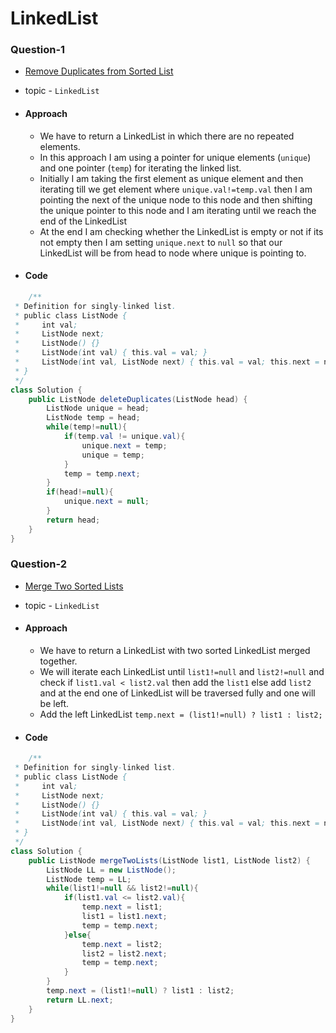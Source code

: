 # LinkedList

### Question-1

- [Remove Duplicates from Sorted List](https://leetcode.com/problems/remove-duplicates-from-sorted-list/)

- topic - `LinkedList`

- #### Approach

  - We have to return a LinkedList in which there are no repeated elements.
  - In this approach I am using a pointer for unique elements (`unique`) and one pointer (`temp`) for iterating the linked list.
  - Initially I am taking the first element as unique element and then iterating till we get element where `unique.val!=temp.val` then I am pointing the next of the unique node to this node and then shifting the unique pointer to this node and I am iterating until we reach the end of the LinkedList
  - At the end I am checking whether the LinkedList is empty or not if its not empty then I am setting `unique.next` to `null` so that our LinkedList will be from head to node where unique is pointing to.

- #### Code

```java
    /**
 * Definition for singly-linked list.
 * public class ListNode {
 *     int val;
 *     ListNode next;
 *     ListNode() {}
 *     ListNode(int val) { this.val = val; }
 *     ListNode(int val, ListNode next) { this.val = val; this.next = next; }
 * }
 */
class Solution {
    public ListNode deleteDuplicates(ListNode head) {
        ListNode unique = head;
        ListNode temp = head;
        while(temp!=null){
            if(temp.val != unique.val){
                unique.next = temp;
                unique = temp;
            }
            temp = temp.next;
        }
        if(head!=null){
            unique.next = null;
        }
        return head;
    }
}
```

### Question-2

- [Merge Two Sorted Lists](https://leetcode.com/problems/merge-two-sorted-lists/)

- topic - `LinkedList`

- #### Approach

  - We have to return a LinkedList with two sorted LinkedList merged together.
  - We will iterate each LinkedList until `list1!=null` and `list2!=null` and check if `list1.val < list2.val` then add the `list1` else add `list2` and at the end one of LinkedList will be traversed fully and one will be left.
  - Add the left LinkedList `temp.next = (list1!=null) ? list1 : list2;`

- #### Code

```java
    /**
 * Definition for singly-linked list.
 * public class ListNode {
 *     int val;
 *     ListNode next;
 *     ListNode() {}
 *     ListNode(int val) { this.val = val; }
 *     ListNode(int val, ListNode next) { this.val = val; this.next = next; }
 * }
 */
class Solution {
    public ListNode mergeTwoLists(ListNode list1, ListNode list2) {
        ListNode LL = new ListNode();
        ListNode temp = LL;
        while(list1!=null && list2!=null){
            if(list1.val <= list2.val){
                temp.next = list1;
                list1 = list1.next;
                temp = temp.next;
            }else{
                temp.next = list2;
                list2 = list2.next;
                temp = temp.next;
            }
        }
        temp.next = (list1!=null) ? list1 : list2;
        return LL.next;
    }
}
```
